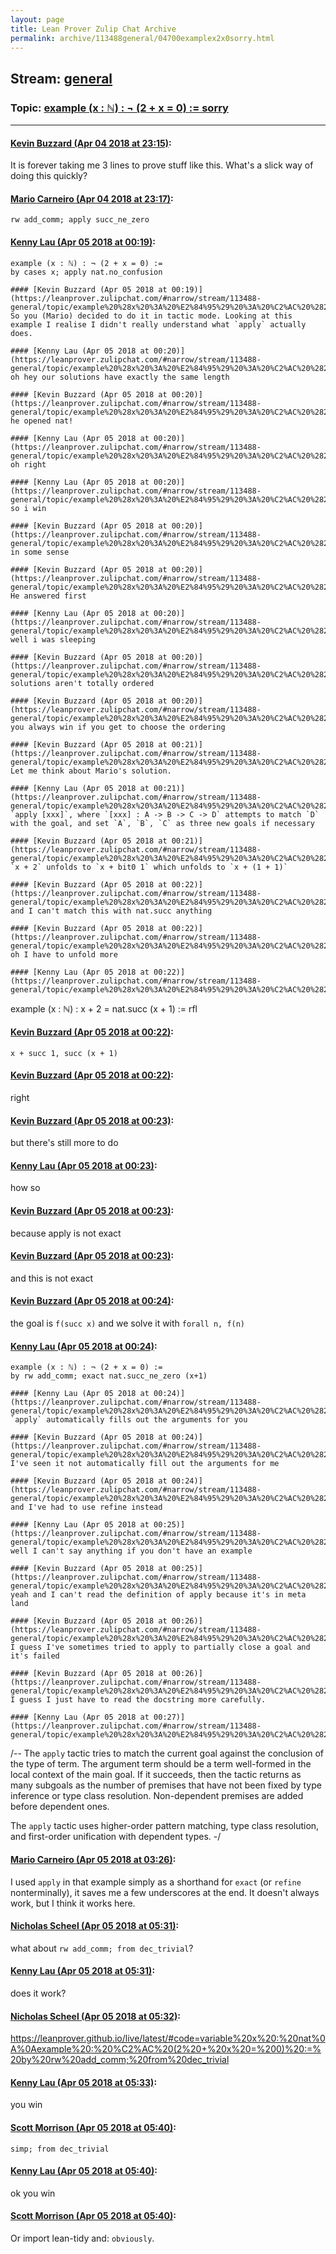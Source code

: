 ```yaml
---
layout: page
title: Lean Prover Zulip Chat Archive 
permalink: archive/113488general/04700examplex2x0sorry.html
---
```


## Stream: [general](index.html)
### Topic: [example (x : ℕ) : ¬ (2 + x = 0) := sorry](04700examplex2x0sorry.html)

---

#### [Kevin Buzzard (Apr 04 2018 at 23:15)](https://leanprover.zulipchat.com/#narrow/stream/113488-general/topic/example%20%28x%20%3A%20%E2%84%95%29%20%3A%20%C2%AC%20%282%20%2B%20x%20%3D%200%29%20%3A%3D%20sorry/near/124642055):
It is forever taking me 3 lines to prove stuff like this. What's a slick way of doing this quickly?

#### [Mario Carneiro (Apr 04 2018 at 23:17)](https://leanprover.zulipchat.com/#narrow/stream/113488-general/topic/example%20%28x%20%3A%20%E2%84%95%29%20%3A%20%C2%AC%20%282%20%2B%20x%20%3D%200%29%20%3A%3D%20sorry/near/124642141):
`rw add_comm; apply succ_ne_zero`

#### [Kenny Lau (Apr 05 2018 at 00:19)](https://leanprover.zulipchat.com/#narrow/stream/113488-general/topic/example%20%28x%20%3A%20%E2%84%95%29%20%3A%20%C2%AC%20%282%20%2B%20x%20%3D%200%29%20%3A%3D%20sorry/near/124644443):
```
example (x : ℕ) : ¬ (2 + x = 0) :=
by cases x; apply nat.no_confusion

#### [Kevin Buzzard (Apr 05 2018 at 00:19)](https://leanprover.zulipchat.com/#narrow/stream/113488-general/topic/example%20%28x%20%3A%20%E2%84%95%29%20%3A%20%C2%AC%20%282%20%2B%20x%20%3D%200%29%20%3A%3D%20sorry/near/124644446):
So you (Mario) decided to do it in tactic mode. Looking at this example I realise I didn't really understand what `apply` actually does.

#### [Kenny Lau (Apr 05 2018 at 00:20)](https://leanprover.zulipchat.com/#narrow/stream/113488-general/topic/example%20%28x%20%3A%20%E2%84%95%29%20%3A%20%C2%AC%20%282%20%2B%20x%20%3D%200%29%20%3A%3D%20sorry/near/124644490):
oh hey our solutions have exactly the same length

#### [Kevin Buzzard (Apr 05 2018 at 00:20)](https://leanprover.zulipchat.com/#narrow/stream/113488-general/topic/example%20%28x%20%3A%20%E2%84%95%29%20%3A%20%C2%AC%20%282%20%2B%20x%20%3D%200%29%20%3A%3D%20sorry/near/124644493):
he opened nat!

#### [Kenny Lau (Apr 05 2018 at 00:20)](https://leanprover.zulipchat.com/#narrow/stream/113488-general/topic/example%20%28x%20%3A%20%E2%84%95%29%20%3A%20%C2%AC%20%282%20%2B%20x%20%3D%200%29%20%3A%3D%20sorry/near/124644496):
oh right

#### [Kenny Lau (Apr 05 2018 at 00:20)](https://leanprover.zulipchat.com/#narrow/stream/113488-general/topic/example%20%28x%20%3A%20%E2%84%95%29%20%3A%20%C2%AC%20%282%20%2B%20x%20%3D%200%29%20%3A%3D%20sorry/near/124644498):
so i win

#### [Kevin Buzzard (Apr 05 2018 at 00:20)](https://leanprover.zulipchat.com/#narrow/stream/113488-general/topic/example%20%28x%20%3A%20%E2%84%95%29%20%3A%20%C2%AC%20%282%20%2B%20x%20%3D%200%29%20%3A%3D%20sorry/near/124644500):
in some sense

#### [Kevin Buzzard (Apr 05 2018 at 00:20)](https://leanprover.zulipchat.com/#narrow/stream/113488-general/topic/example%20%28x%20%3A%20%E2%84%95%29%20%3A%20%C2%AC%20%282%20%2B%20x%20%3D%200%29%20%3A%3D%20sorry/near/124644502):
He answered first

#### [Kenny Lau (Apr 05 2018 at 00:20)](https://leanprover.zulipchat.com/#narrow/stream/113488-general/topic/example%20%28x%20%3A%20%E2%84%95%29%20%3A%20%C2%AC%20%282%20%2B%20x%20%3D%200%29%20%3A%3D%20sorry/near/124644504):
well i was sleeping

#### [Kevin Buzzard (Apr 05 2018 at 00:20)](https://leanprover.zulipchat.com/#narrow/stream/113488-general/topic/example%20%28x%20%3A%20%E2%84%95%29%20%3A%20%C2%AC%20%282%20%2B%20x%20%3D%200%29%20%3A%3D%20sorry/near/124644512):
solutions aren't totally ordered

#### [Kevin Buzzard (Apr 05 2018 at 00:20)](https://leanprover.zulipchat.com/#narrow/stream/113488-general/topic/example%20%28x%20%3A%20%E2%84%95%29%20%3A%20%C2%AC%20%282%20%2B%20x%20%3D%200%29%20%3A%3D%20sorry/near/124644519):
you always win if you get to choose the ordering

#### [Kevin Buzzard (Apr 05 2018 at 00:21)](https://leanprover.zulipchat.com/#narrow/stream/113488-general/topic/example%20%28x%20%3A%20%E2%84%95%29%20%3A%20%C2%AC%20%282%20%2B%20x%20%3D%200%29%20%3A%3D%20sorry/near/124644528):
Let me think about Mario's solution.

#### [Kenny Lau (Apr 05 2018 at 00:21)](https://leanprover.zulipchat.com/#narrow/stream/113488-general/topic/example%20%28x%20%3A%20%E2%84%95%29%20%3A%20%C2%AC%20%282%20%2B%20x%20%3D%200%29%20%3A%3D%20sorry/near/124644542):
`apply [xxx]`, where `[xxx] : A -> B -> C -> D` attempts to match `D` with the goal, and set `A`, `B`, `C` as three new goals if necessary

#### [Kevin Buzzard (Apr 05 2018 at 00:21)](https://leanprover.zulipchat.com/#narrow/stream/113488-general/topic/example%20%28x%20%3A%20%E2%84%95%29%20%3A%20%C2%AC%20%282%20%2B%20x%20%3D%200%29%20%3A%3D%20sorry/near/124644544):
`x + 2` unfolds to `x + bit0 1` which unfolds to `x + (1 + 1)`

#### [Kevin Buzzard (Apr 05 2018 at 00:22)](https://leanprover.zulipchat.com/#narrow/stream/113488-general/topic/example%20%28x%20%3A%20%E2%84%95%29%20%3A%20%C2%AC%20%282%20%2B%20x%20%3D%200%29%20%3A%3D%20sorry/near/124644550):
and I can't match this with nat.succ anything

#### [Kevin Buzzard (Apr 05 2018 at 00:22)](https://leanprover.zulipchat.com/#narrow/stream/113488-general/topic/example%20%28x%20%3A%20%E2%84%95%29%20%3A%20%C2%AC%20%282%20%2B%20x%20%3D%200%29%20%3A%3D%20sorry/near/124644596):
oh I have to unfold more

#### [Kenny Lau (Apr 05 2018 at 00:22)](https://leanprover.zulipchat.com/#narrow/stream/113488-general/topic/example%20%28x%20%3A%20%E2%84%95%29%20%3A%20%C2%AC%20%282%20%2B%20x%20%3D%200%29%20%3A%3D%20sorry/near/124644602):
```
example (x : ℕ) : x + 2 = nat.succ (x + 1) := rfl

#### [Kevin Buzzard (Apr 05 2018 at 00:22)](https://leanprover.zulipchat.com/#narrow/stream/113488-general/topic/example%20%28x%20%3A%20%E2%84%95%29%20%3A%20%C2%AC%20%282%20%2B%20x%20%3D%200%29%20%3A%3D%20sorry/near/124644603):
`x + succ 1, succ (x + 1)`

#### [Kevin Buzzard (Apr 05 2018 at 00:22)](https://leanprover.zulipchat.com/#narrow/stream/113488-general/topic/example%20%28x%20%3A%20%E2%84%95%29%20%3A%20%C2%AC%20%282%20%2B%20x%20%3D%200%29%20%3A%3D%20sorry/near/124644605):
right

#### [Kevin Buzzard (Apr 05 2018 at 00:23)](https://leanprover.zulipchat.com/#narrow/stream/113488-general/topic/example%20%28x%20%3A%20%E2%84%95%29%20%3A%20%C2%AC%20%282%20%2B%20x%20%3D%200%29%20%3A%3D%20sorry/near/124644617):
but there's still more to do

#### [Kenny Lau (Apr 05 2018 at 00:23)](https://leanprover.zulipchat.com/#narrow/stream/113488-general/topic/example%20%28x%20%3A%20%E2%84%95%29%20%3A%20%C2%AC%20%282%20%2B%20x%20%3D%200%29%20%3A%3D%20sorry/near/124644618):
how so

#### [Kevin Buzzard (Apr 05 2018 at 00:23)](https://leanprover.zulipchat.com/#narrow/stream/113488-general/topic/example%20%28x%20%3A%20%E2%84%95%29%20%3A%20%C2%AC%20%282%20%2B%20x%20%3D%200%29%20%3A%3D%20sorry/near/124644624):
because apply is not exact

#### [Kevin Buzzard (Apr 05 2018 at 00:23)](https://leanprover.zulipchat.com/#narrow/stream/113488-general/topic/example%20%28x%20%3A%20%E2%84%95%29%20%3A%20%C2%AC%20%282%20%2B%20x%20%3D%200%29%20%3A%3D%20sorry/near/124644625):
and this is not exact

#### [Kevin Buzzard (Apr 05 2018 at 00:24)](https://leanprover.zulipchat.com/#narrow/stream/113488-general/topic/example%20%28x%20%3A%20%E2%84%95%29%20%3A%20%C2%AC%20%282%20%2B%20x%20%3D%200%29%20%3A%3D%20sorry/near/124644670):
the goal is `f(succ x)` and we solve it with `forall n, f(n)`

#### [Kenny Lau (Apr 05 2018 at 00:24)](https://leanprover.zulipchat.com/#narrow/stream/113488-general/topic/example%20%28x%20%3A%20%E2%84%95%29%20%3A%20%C2%AC%20%282%20%2B%20x%20%3D%200%29%20%3A%3D%20sorry/near/124644675):
```
example (x : ℕ) : ¬ (2 + x = 0) :=
by rw add_comm; exact nat.succ_ne_zero (x+1)

#### [Kenny Lau (Apr 05 2018 at 00:24)](https://leanprover.zulipchat.com/#narrow/stream/113488-general/topic/example%20%28x%20%3A%20%E2%84%95%29%20%3A%20%C2%AC%20%282%20%2B%20x%20%3D%200%29%20%3A%3D%20sorry/near/124644676):
`apply` automatically fills out the arguments for you

#### [Kevin Buzzard (Apr 05 2018 at 00:24)](https://leanprover.zulipchat.com/#narrow/stream/113488-general/topic/example%20%28x%20%3A%20%E2%84%95%29%20%3A%20%C2%AC%20%282%20%2B%20x%20%3D%200%29%20%3A%3D%20sorry/near/124644678):
I've seen it not automatically fill out the arguments for me

#### [Kevin Buzzard (Apr 05 2018 at 00:24)](https://leanprover.zulipchat.com/#narrow/stream/113488-general/topic/example%20%28x%20%3A%20%E2%84%95%29%20%3A%20%C2%AC%20%282%20%2B%20x%20%3D%200%29%20%3A%3D%20sorry/near/124644681):
and I've had to use refine instead

#### [Kenny Lau (Apr 05 2018 at 00:25)](https://leanprover.zulipchat.com/#narrow/stream/113488-general/topic/example%20%28x%20%3A%20%E2%84%95%29%20%3A%20%C2%AC%20%282%20%2B%20x%20%3D%200%29%20%3A%3D%20sorry/near/124644693):
well I can't say anything if you don't have an example

#### [Kevin Buzzard (Apr 05 2018 at 00:25)](https://leanprover.zulipchat.com/#narrow/stream/113488-general/topic/example%20%28x%20%3A%20%E2%84%95%29%20%3A%20%C2%AC%20%282%20%2B%20x%20%3D%200%29%20%3A%3D%20sorry/near/124644698):
yeah and I can't read the definition of apply because it's in meta land

#### [Kevin Buzzard (Apr 05 2018 at 00:26)](https://leanprover.zulipchat.com/#narrow/stream/113488-general/topic/example%20%28x%20%3A%20%E2%84%95%29%20%3A%20%C2%AC%20%282%20%2B%20x%20%3D%200%29%20%3A%3D%20sorry/near/124644739):
I guess I've sometimes tried to apply to partially close a goal and it's failed

#### [Kevin Buzzard (Apr 05 2018 at 00:26)](https://leanprover.zulipchat.com/#narrow/stream/113488-general/topic/example%20%28x%20%3A%20%E2%84%95%29%20%3A%20%C2%AC%20%282%20%2B%20x%20%3D%200%29%20%3A%3D%20sorry/near/124644750):
I guess I just have to read the docstring more carefully.

#### [Kenny Lau (Apr 05 2018 at 00:27)](https://leanprover.zulipchat.com/#narrow/stream/113488-general/topic/example%20%28x%20%3A%20%E2%84%95%29%20%3A%20%C2%AC%20%282%20%2B%20x%20%3D%200%29%20%3A%3D%20sorry/near/124644764):
```
/--
The `apply` tactic tries to match the current goal against the conclusion of the type of term. The argument term should be a term well-formed in the local context of the main goal. If it succeeds, then the tactic returns as many subgoals as the number of premises that have not been fixed by type inference or type class resolution. Non-dependent premises are added before dependent ones.

The `apply` tactic uses higher-order pattern matching, type class resolution, and first-order unification with dependent types.
-/

#### [Mario Carneiro (Apr 05 2018 at 03:26)](https://leanprover.zulipchat.com/#narrow/stream/113488-general/topic/example%20%28x%20%3A%20%E2%84%95%29%20%3A%20%C2%AC%20%282%20%2B%20x%20%3D%200%29%20%3A%3D%20sorry/near/124650332):
I used `apply` in that example simply as a shorthand for `exact` (or `refine` nonterminally), it saves me a few underscores at the end. It doesn't always work, but I think it works here.

#### [Nicholas Scheel (Apr 05 2018 at 05:31)](https://leanprover.zulipchat.com/#narrow/stream/113488-general/topic/example%20%28x%20%3A%20%E2%84%95%29%20%3A%20%C2%AC%20%282%20%2B%20x%20%3D%200%29%20%3A%3D%20sorry/near/124653601):
what about `rw add_comm; from dec_trivial`?

#### [Kenny Lau (Apr 05 2018 at 05:31)](https://leanprover.zulipchat.com/#narrow/stream/113488-general/topic/example%20%28x%20%3A%20%E2%84%95%29%20%3A%20%C2%AC%20%282%20%2B%20x%20%3D%200%29%20%3A%3D%20sorry/near/124653603):
does it work?

#### [Nicholas Scheel (Apr 05 2018 at 05:32)](https://leanprover.zulipchat.com/#narrow/stream/113488-general/topic/example%20%28x%20%3A%20%E2%84%95%29%20%3A%20%C2%AC%20%282%20%2B%20x%20%3D%200%29%20%3A%3D%20sorry/near/124653644):
https://leanprover.github.io/live/latest/#code=variable%20x%20:%20nat%0A%0Aexample%20:%20%C2%AC%20(2%20+%20x%20=%200)%20:=%20by%20rw%20add_comm;%20from%20dec_trivial

#### [Kenny Lau (Apr 05 2018 at 05:33)](https://leanprover.zulipchat.com/#narrow/stream/113488-general/topic/example%20%28x%20%3A%20%E2%84%95%29%20%3A%20%C2%AC%20%282%20%2B%20x%20%3D%200%29%20%3A%3D%20sorry/near/124653651):
you win

#### [Scott Morrison (Apr 05 2018 at 05:40)](https://leanprover.zulipchat.com/#narrow/stream/113488-general/topic/example%20%28x%20%3A%20%E2%84%95%29%20%3A%20%C2%AC%20%282%20%2B%20x%20%3D%200%29%20%3A%3D%20sorry/near/124653845):
`simp; from dec_trivial`

#### [Kenny Lau (Apr 05 2018 at 05:40)](https://leanprover.zulipchat.com/#narrow/stream/113488-general/topic/example%20%28x%20%3A%20%E2%84%95%29%20%3A%20%C2%AC%20%282%20%2B%20x%20%3D%200%29%20%3A%3D%20sorry/near/124653851):
ok you win

#### [Scott Morrison (Apr 05 2018 at 05:40)](https://leanprover.zulipchat.com/#narrow/stream/113488-general/topic/example%20%28x%20%3A%20%E2%84%95%29%20%3A%20%C2%AC%20%282%20%2B%20x%20%3D%200%29%20%3A%3D%20sorry/near/124653852):
Or import lean-tidy and: `obviously`.

